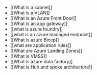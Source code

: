 
- [[What is a subnet]]
- [[What is a VLAN]]
- [[What is an Azure Front Door]]
- [[What is an app gateway]]
- [[what is azure foundry]]
- [[what is an azure managed endpoint]]
- [[What is azure Bicep]]
- [[what are application rules]]
- [[What are Azure Landing Zones]]
- [[What is VMSS]]
- [[What is azure data factory]]
- [[What is Hub and spoke architecture]]